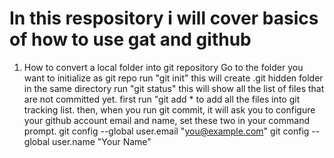 # In this respository i will cover basics of how to use gat and github

1. How to convert a local folder into git repository
Go to the folder you want to initialize as git repo
run "git init"
this will create .git hidden folder in the same directory
run "git status"
this will show all the list of files that are not committed yet.
first run "git add * to add all the files into git tracking list.
then, when you run git commit, it will ask you to configure your github account email and name, set these two in your command prompt.
 git config --global user.email "you@example.com"
  git config --global user.name "Your Name"
  
